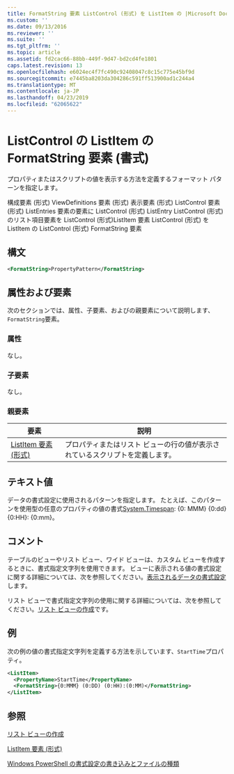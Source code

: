 ```yaml
---
title: FormatString 要素 ListControl (形式) を ListItem の |Microsoft Docs
ms.custom: ''
ms.date: 09/13/2016
ms.reviewer: ''
ms.suite: ''
ms.tgt_pltfrm: ''
ms.topic: article
ms.assetid: fd2cac66-88bb-449f-9d47-bd2cd4fe1801
caps.latest.revision: 13
ms.openlocfilehash: e6024ec4f7fc490c92408047c8c15c775e45bf9d
ms.sourcegitcommit: e7445ba8203da304286c591ff513900ad1c244a4
ms.translationtype: MT
ms.contentlocale: ja-JP
ms.lasthandoff: 04/23/2019
ms.locfileid: "62065622"
---
```

# <a name="formatstring-element-for-listitem-for-listcontrol--format"></a>ListControl の ListItem の FormatString 要素 (書式)

プロパティまたはスクリプトの値を表示する方法を定義するフォーマット パターンを指定します。

構成要素 (形式) ViewDefinitions 要素 (形式) 表示要素 (形式) ListControl 要素 (形式) ListEntries 要素の要素に ListControl (形式) ListEntry ListControl (形式) のリスト項目要素を ListControl (形式)ListItem 要素 ListControl (形式) を ListItem の ListControl (形式) FormatString 要素

## <a name="syntax"></a>構文

```xml
<FormatString>PropertyPattern</FormatString>
```

## <a name="attributes-and-elements"></a>属性および要素

次のセクションでは、属性、子要素、およびの親要素について説明します、`FormatString`要素。

### <a name="attributes"></a>属性

なし。

### <a name="child-elements"></a>子要素

なし。

### <a name="parent-elements"></a>親要素

|要素|説明|
|-------------|-----------------|
|[ListItem 要素 (形式)](./listitem-element-for-listitems-for-listcontrol-format.md)|プロパティまたはリスト ビューの行の値が表示されているスクリプトを定義します。|

## <a name="text-value"></a>テキスト値

データの書式設定に使用されるパターンを指定します。 たとえば、このパターンを使用型の任意のプロパティの値の書式[System.Timespan](/dotnet/api/System.TimeSpan): {0: MMM} {0:dd} {0:HH}: {0:mm}。

## <a name="remarks"></a>コメント

テーブルのビューやリスト ビュー、ワイド ビューは、カスタム ビューを作成するときに、書式指定文字列を使用できます。 ビューに表示される値の書式設定に関する詳細については、次を参照してください。[表示されるデータの書式設定](./formatting-displayed-data.md)します。

リスト ビューで書式指定文字列の使用に関する詳細については、次を参照してください。[リスト ビューの作成](./creating-a-list-view.md)です。

## <a name="example"></a>例

次の例の値の書式指定文字列を定義する方法を示しています、`StartTime`プロパティ。

```xml
<ListItem>
  <PropertyName>StartTime</PropertyName>
  <FormatString>{0:MMM} (0:DD) (0:HH):(0:MM)</FormatString>
</ListItem>
```

## <a name="see-also"></a>参照

[リスト ビューの作成](./creating-a-list-view.md)

[ListItem 要素 (形式)](./listitem-element-for-listitems-for-listcontrol-format.md)

[Windows PowerShell の書式設定の書き込みとファイルの種類](./writing-a-powershell-formatting-file.md)
